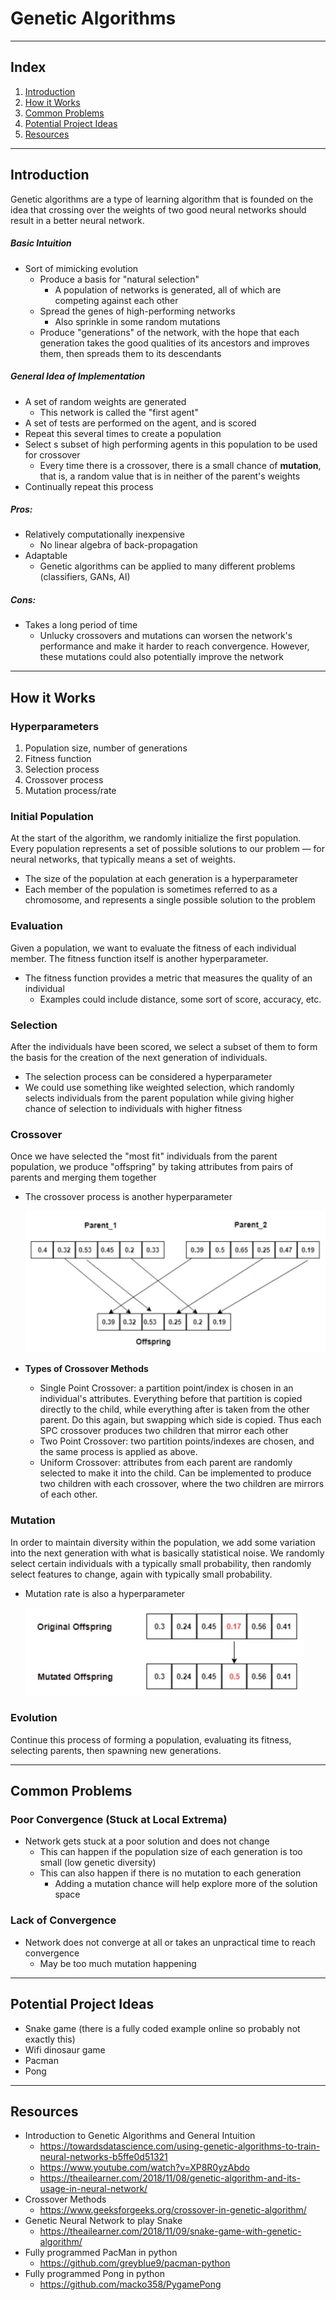 # Genetic Algorithms

---

## Index

1. [Introduction](#introduction)
2. [How it Works](#how-it-works)
3. [Common Problems](#common-problems)
4. [Potential Project Ideas](#project-ideas)
5. [Resources](#resources)

---

## Introduction <a name="introduction"></a>

Genetic algorithms are a type of learning algorithm that is founded on the idea that crossing over the weights of two good neural networks should result in a better neural network.

##### Basic Intuition

* Sort of mimicking evolution
  * Produce a basis for "natural selection"
    * A population of networks is generated, all of which are competing against each other
  * Spread the genes of high-performing networks
    * Also sprinkle in some random mutations
  * Produce "generations" of the network, with the hope that each generation takes the good qualities of its ancestors and improves them, then spreads them to its descendants

##### General Idea of Implementation

* A set of random weights are generated
  * This network is called the "first agent"
* A set of tests are performed on the agent, and is scored
* Repeat this several times to create a population
* Select s subset of high performing agents in this population to be used for crossover
  * Every time there is a crossover, there is a small chance of **mutation**, that is, a random value that is in neither of the parent's weights
* Continually repeat this process

##### Pros:

* Relatively computationally inexpensive
  * No linear algebra of back-propagation
* Adaptable
  * Genetic algorithms can be applied to many different problems (classifiers, GANs, AI)

##### Cons:

* Takes a long period of time
  * Unlucky crossovers and mutations can worsen the network's performance and make it harder to reach convergence. However, these mutations could also potentially improve the network

---

## How it Works <a name="how-it-works"></a>

### Hyperparameters

1. Population size, number of generations
2. Fitness function
3. Selection process
4. Crossover process
5. Mutation process/rate

### Initial Population

At the start of the algorithm, we randomly initialize the first population. Every population represents a set of possible solutions to our problem — for neural networks, that typically means a set of weights.

* The size of the population at each generation is a hyperparameter
* Each member of the population is sometimes referred to as a chromosome, and represents a single possible solution to the problem

### Evaluation

Given a population, we want to evaluate the fitness of each individual member. The fitness function itself is another hyperparameter.

* The fitness function provides a metric that measures the quality of an individual
  * Examples could include distance, some sort of score, accuracy, etc.

### Selection

After the individuals have been scored, we select a subset of them to form the basis for the creation of the next generation of individuals.

* The selection process can be considered a hyperparameter
* We could use something like weighted selection, which randomly selects individuals from the parent population while giving higher chance of selection to individuals with higher fitness

### Crossover

Once we have selected the "most fit" individuals from the parent population, we produce "offspring" by taking attributes from pairs of parents and merging them together

* The crossover process is another hyperparameter

  <img src="./assets/notes/crossover-example.png" alt="alt" style="zoom:50%;" />
  
* **Types of Crossover Methods**

  * Single Point Crossover: a partition point/index is chosen in an individual's attributes. Everything before that partition is copied directly to the child, while everything after is taken from the other parent. Do this again, but swapping which side is copied. Thus each SPC crossover produces two children that mirror each other
  * Two Point Crossover: two partition points/indexes are chosen, and the same process is applied as above.
  * Uniform Crossover: attributes from each parent are randomly selected to make it into the child. Can be implemented to produce two children with each crossover, where the two children are mirrors of each other.

### Mutation

In order to maintain diversity within the population, we add some variation into the next generation with what is basically statistical noise. We randomly select certain individuals with a typically small probability, then randomly select features to change, again with typically small probability.

* Mutation rate is also a hyperparameter

  <img src="./assets/notes/mutation-example.png" alt="alt" style="zoom:50%;" />

### Evolution

Continue this process of forming a population, evaluating its fitness, selecting parents, then spawning new generations.

---

## Common Problems <a name="common-problems"></a>

### Poor Convergence (Stuck at Local Extrema)

* Network gets stuck at a poor solution and does not change
  * This can happen if the population size of each generation is too small (low genetic diversity)
  * This can also happen if there is no mutation to each generation
    * Adding a mutation chance will help explore more of the solution space

### Lack of Convergence

* Network does not converge at all or takes an unpractical time to reach convergence
  * May be too much mutation happening

---

## Potential Project Ideas <a name="project-ideas"></a>

* Snake game (there is a fully coded example online so probably not exactly this)
* Wifi dinosaur game
* Pacman
* Pong

---

## Resources

* Introduction to Genetic Algorithms and General Intuition
  * https://towardsdatascience.com/using-genetic-algorithms-to-train-neural-networks-b5ffe0d51321
  * https://www.youtube.com/watch?v=XP8R0yzAbdo
  * https://theailearner.com/2018/11/08/genetic-algorithm-and-its-usage-in-neural-network/
* Crossover Methods
  * https://www.geeksforgeeks.org/crossover-in-genetic-algorithm/
* Genetic Neural Network to play Snake
  * https://theailearner.com/2018/11/09/snake-game-with-genetic-algorithm/
* Fully programmed PacMan in python
  * https://github.com/greyblue9/pacman-python
* Fully programmed Pong in python
  * https://github.com/macko358/PygamePong
